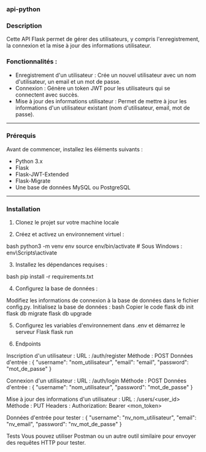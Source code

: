 ### api-python

### Description
Cette API Flask permet de gérer des utilisateurs, y compris l'enregistrement, la connexion et la mise à jour des informations utilisateur.

### Fonctionnalités :
- Enregistrement d'un utilisateur : Crée un nouvel utilisateur avec un nom d'utilisateur, un email et un mot de passe.
- Connexion : Génère un token JWT pour les utilisateurs qui se connectent avec succès.
- Mise à jour des informations utilisateur : Permet de mettre à jour les informations d'un utilisateur existant (nom d'utilisateur, email, mot de passe).

---

### Prérequis
Avant de commencer, installez les éléments suivants :
- Python 3.x
- Flask
- Flask-JWT-Extended
- Flask-Migrate
- Une base de données MySQL ou PostgreSQL

---

### Installation

1. Clonez le projet sur votre machine locale

2. Créez et activez un environnement virtuel :

bash
python3 -m venv env
source env/bin/activate  # Sous Windows : env\Scripts\activate

3. Installez les dépendances requises :

bash
pip install -r requirements.txt

4. Configurez la base de données :

Modifiez les informations de connexion à la base de données dans le fichier config.py.
Initialisez la base de données :
bash
Copier le code
flask db init
flask db migrate
flask db upgrade

5. Configurez les variables d'environnement dans .env et démarrez le serveur Flask
flask run

7. Endpoints

Inscription d'un utilisateur :
URL : /auth/register
Méthode : POST
Données d'entrée :
  {
  "username": "nom_utilisateur",
  "email": "email",
  "password": "mot_de_passe"
  }


Connexion d'un utilisateur :
URL : /auth/login
Méthode : POST
Données d'entrée :
  {
  "username": "nom_utilisateur",
  "password": "mot_de_passe"
  }

Mise à jour des informations d'un utilisateur :
URL : /users/<user_id>
Méthode : PUT
Headers : Authorization: Bearer <mon_token>

Données d'entrée pour tester :
{
  "username": "nv_nom_utilisateur",
  "email": "nv_email",
  "password": "nv_mot_de_passe"
}


Tests
Vous pouvez utiliser Postman ou un autre outil similaire pour envoyer des requêtes HTTP pour tester.
